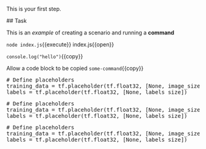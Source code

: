 This is your first step.

## Task

This is an _example_ of creating a scenario and running a **command**

`node index.js`{{execute}}
index.js{{open}}

`console.log("hello")`{{copy}}



Allow a code block to be copied `some-command`{{copy}}
<pre class="file" data-filename="index.js" data-target="append">
# Define placeholders
training_data = tf.placeholder(tf.float32, [None, image_size*image_size])
labels = tf.placeholder(tf.float32, [None, labels_size])
</pre>

<pre class="file" data-filename="index.js" data-target="replace">
# Define placeholders
training_data = tf.placeholder(tf.float32, [None, image_size*image_size])
labels = tf.placeholder(tf.float32, [None, labels_size])
</pre>
<pre class="file" data-filename="test.jsy" data-target="append">
# Define placeholders
training_data = tf.placeholder(tf.float32, [None, image_size*image_size])
labels = tf.placeholder(tf.float32, [None, labels_size])
</pre>
